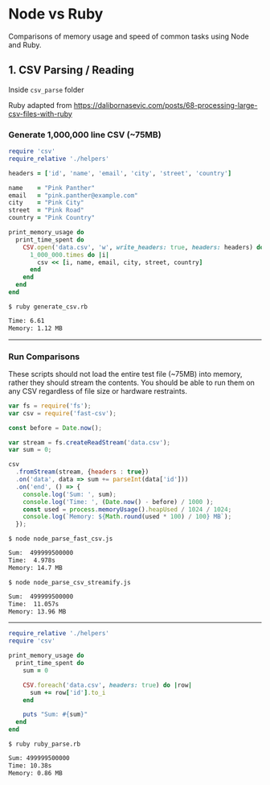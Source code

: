 # Node vs Ruby
Comparisons of memory usage and speed of common tasks using Node and Ruby.

## 1. CSV Parsing / Reading

Inside `csv_parse` folder

Ruby adapted from https://dalibornasevic.com/posts/68-processing-large-csv-files-with-ruby


### Generate 1,000,000 line CSV (~75MB)

```ruby
require 'csv'
require_relative './helpers'

headers = ['id', 'name', 'email', 'city', 'street', 'country']

name    = "Pink Panther"
email   = "pink.panther@example.com"
city    = "Pink City"
street  = "Pink Road"
country = "Pink Country"

print_memory_usage do
  print_time_spent do
    CSV.open('data.csv', 'w', write_headers: true, headers: headers) do |csv|
      1_000_000.times do |i|
        csv << [i, name, email, city, street, country]
      end
    end
  end
end
```

```$ ruby generate_csv.rb```
```bash
Time: 6.61
Memory: 1.12 MB
```

---

### Run Comparisons

These scripts should not load the entire test file (~75MB) into memory, rather they should stream the contents. You should be able to run them on any CSV regardless of file size or hardware restraints.

```javascript
var fs = require('fs');
var csv = require('fast-csv');

const before = Date.now();

var stream = fs.createReadStream('data.csv');
var sum = 0;

csv
  .fromStream(stream, {headers : true})
  .on('data', data => sum += parseInt(data['id']))
  .on('end', () => {
    console.log('Sum: ', sum);
    console.log('Time: ', (Date.now() - before) / 1000 );
    const used = process.memoryUsage().heapUsed / 1024 / 1024;
    console.log(`Memory: ${Math.round(used * 100) / 100} MB`);
  });
```

```$ node node_parse_fast_csv.js```
```bash
Sum:  499999500000
Time:  4.978s
Memory: 14.7 MB
```

```$ node node_parse_csv_streamify.js```
```bash
Sum:  499999500000
Time:  11.057s
Memory: 13.96 MB
```
---

```ruby
require_relative './helpers'
require 'csv'

print_memory_usage do
  print_time_spent do
    sum = 0

    CSV.foreach('data.csv', headers: true) do |row|
      sum += row['id'].to_i
    end

    puts "Sum: #{sum}"
  end
end
```

```$ ruby ruby_parse.rb```
```bash
Sum: 499999500000
Time: 10.38s
Memory: 0.86 MB
```

<!-- **It's unclear why the Node implementations here use more memory. Note that the entire CSV (75MB) is not loaded into memory. The Ruby script appears more resilient in terms of disc streaming due to the very small size.** -->
